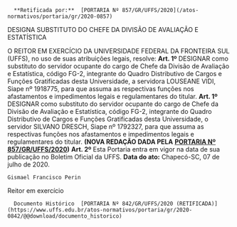       **Retificada por:**  [PORTARIA Nº 857/GR/UFFS/2020](/atos-normativos/portaria/gr/2020-0857) 

   DESIGNA SUBSTITUTO DO CHEFE DA DIVISÃO DE AVALIAÇÃO E ESTATÍSTICA  

 O REITOR EM EXERCÍCIO DA UNIVERSIDADE FEDERAL DA FRONTEIRA SUL (UFFS), no uso de suas atribuições legais, resolve:   **Art. 1º**  DESIGNAR como substituto do servidor ocupante do cargo de Chefe da Divisão de Avaliação e Estatística, código FG-2, integrante do Quadro Distributivo de Cargos e Funções Gratificadas desta Universidade, a servidora LOUSEANE VIDI, Siape nº 1918775, para que assuma as respectivas funções nos afastamentos e impedimentos legais e regulamentares do titular.  **Art. 1º** DESIGNAR como substituto do servidor ocupante do cargo de Chefe da Divisão de Avaliação e Estatística, código FG-2, integrante do Quadro Distributivo de Cargos e Funções Gratificadas desta Universidade, o servidor SILVANO DRESCH, Siape nº 1792327, para que assuma as respectivas funções nos afastamentos e impedimentos legais e regulamentares do titular. **(NOVA REDAÇÃO DADA PELA** **[PORTARIA Nº 857/GR/UFFS/2020](https://www.uffs.edu.br/atos-normativos/portaria/gr/2020-0857))**   **Art. 2º**  Esta Portaria entra em vigor na data de sua publicação no Boletim Oficial da UFFS.        **Data do ato:** Chapecó-SC, 07 de julho de 2020.   
 

    Gismael Francisco Perin   
 Reitor em exercício 

      Documento Histórico  [PORTARIA Nº 842/GR/UFFS/2020 (RETIFICADA)](https://www.uffs.edu.br/atos-normativos/portaria/gr/2020-0842/@@download/documento_historico)     
      
